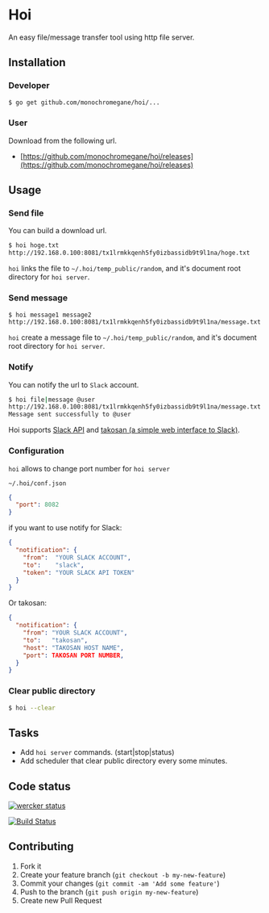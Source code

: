 # Hoi

An easy file/message transfer tool using http file server.

## Installation

### Developer

```sh
$ go get github.com/monochromegane/hoi/...
```

### User

Download from the following url.

- [https://github.com/monochromegane/hoi/releases](https://github.com/monochromegane/hoi/releases)


## Usage

### Send file

You can build a download url.

```sh
$ hoi hoge.txt
http://192.168.0.100:8081/tx1lrmkkqenh5fy0izbassidb9t9l1na/hoge.txt
```

`hoi` links the file to `~/.hoi/temp_public/random`, and it's document root directory for `hoi server`.

### Send message

```sh
$ hoi message1 message2
http://192.168.0.100:8081/tx1lrmkkqenh5fy0izbassidb9t9l1na/message.txt
```
`hoi` create a message file to `~/.hoi/temp_public/random`, and it's document root directory for `hoi server`.

### Notify

You can notify the url to `Slack` account.

```sh
$ hoi file|message @user
http://192.168.0.100:8081/tx1lrmkkqenh5fy0izbassidb9t9l1na/message.txt
Message sent successfully to @user
```

Hoi supports [Slack API](https://api.slack.com/) and [takosan (a simple web interface to Slack)](https://github.com/kentaro/takosan).

### Configuration

`hoi` allows to change port number for `hoi server`

`~/.hoi/conf.json`

```json
{
  "port": 8082
}
```

if you want to use notify for Slack:

```json
{
  "notification": {
    "from":  "YOUR SLACK ACCOUNT",
    "to":    "slack",
    "token": "YOUR SLACK API TOKEN"
  }
}
```

Or takosan:

```json
{
  "notification": {
    "from": "YOUR SLACK ACCOUNT",
    "to":   "takosan",
    "host": "TAKOSAN HOST NAME",
    "port": TAKOSAN PORT NUMBER,
  }
}
```

### Clear public directory

```sh
$ hoi --clear
```

## Tasks

- Add `hoi server` commands. (start|stop|status)
- Add scheduler that clear public directory every some minutes.

## Code status

[![wercker status](https://app.wercker.com/status/69e506b638dc36b51678adce4cd215b6/m/master "wercker status")](https://app.wercker.com/project/bykey/69e506b638dc36b51678adce4cd215b6)

[![Build Status](https://travis-ci.org/monochromegane/hoi.svg?branch=master)](https://travis-ci.org/monochromegane/hoi)

## Contributing

1. Fork it
2. Create your feature branch (`git checkout -b my-new-feature`)
3. Commit your changes (`git commit -am 'Add some feature'`)
4. Push to the branch (`git push origin my-new-feature`)
5. Create new Pull Request

